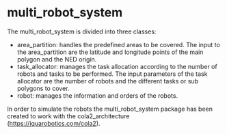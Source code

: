 # multi_robot_system
The multi_robot_system is divided into three classes:
- area_partition: handles the predefined areas to be covered. The input to the area_partition are the latitude and longitude points of the main polygon and the NED origin.
- task_allocator: manages the task allocation according to the number of robots and tasks to be performed. The input parameters of the task allocator are the number of robots and the different tasks or sub polygons to cover.
- robot: manages the information and orders of the robots.

In order to simulate the robots the multi_robot_system package has been created to work with the cola2_architecture (https://iquarobotics.com/cola2).

